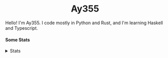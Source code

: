 <h1 align="center"><b>Ay355</b></h1>


Hello! I'm Ay355. I code mostly in Python and Rust, and I'm learning Haskell and Typescript.


#### Some Stats


<details>
<summary>Stats</summary>
<br>
 
<a href="https://github.com/Ay-355">
 <img align="center" src="https://github-readme-stats.vercel.app/api?username=Ay-355&theme=tokyonight&show_icons=true&count_private=true&hide_border=true" />
</a><a href="https://github.com/Ay-355">
  <img align="center" src="https://github-readme-stats.vercel.app/api/top-langs/?username=Ay-355&hide=toml,yaml,cmake&layout=compact&langs_count=8&theme=tokyonight&hide_border=true" />
</a>

 
&nbsp; <!-- Space character to put some space between the different stat types. -->

 
<!--START_SECTION:waka-->
**🐱 My GitHub Data** 

> 🏆 56 Contributions in the Year 2022
 > 
> 📦 1.8 kB Used in GitHub's Storage 
 > 
> 🚫 Not Opted to Hire
 > 
> 📜 12 Public Repositories 
 > 
> 🔑 2 Private Repositories  
 > 
**I'm a Night 🦉** 

```text
🌞 Morning    28 commits     ██░░░░░░░░░░░░░░░░░░░░░░░   8.54% 
🌆 Daytime    132 commits    ██████████░░░░░░░░░░░░░░░   40.24% 
🌃 Evening    160 commits    ████████████░░░░░░░░░░░░░   48.78% 
🌙 Night      8 commits      ░░░░░░░░░░░░░░░░░░░░░░░░░   2.44%

```
📅 **I'm Most Productive on Monday** 

```text
Monday       56 commits     ████░░░░░░░░░░░░░░░░░░░░░   17.07% 
Tuesday      48 commits     ███░░░░░░░░░░░░░░░░░░░░░░   14.63% 
Wednesday    42 commits     ███░░░░░░░░░░░░░░░░░░░░░░   12.8% 
Thursday     49 commits     ███░░░░░░░░░░░░░░░░░░░░░░   14.94% 
Friday       48 commits     ███░░░░░░░░░░░░░░░░░░░░░░   14.63% 
Saturday     49 commits     ███░░░░░░░░░░░░░░░░░░░░░░   14.94% 
Sunday       36 commits     ██░░░░░░░░░░░░░░░░░░░░░░░   10.98%

```


📊 **This Week I Spent My Time On** 

```text
💬 Programming Languages: 
Python                   1 hr 6 mins         █████████████████████░░░░   85.56% 
Text                     5 mins              █░░░░░░░░░░░░░░░░░░░░░░░░   6.62% 
JavaScript               3 mins              █░░░░░░░░░░░░░░░░░░░░░░░░   5.13% 
Markdown                 2 mins              ░░░░░░░░░░░░░░░░░░░░░░░░░   2.68%

🔥 Editors: 
Neovim                   1 hr 8 mins         ██████████████████████░░░   88.25% 
Notepad++                9 mins              ███░░░░░░░░░░░░░░░░░░░░░░   11.75%

🐱‍💻 Projects: 
schoolwork               49 mins             ████████████████░░░░░░░░░   64.28% 
Unknown Project          27 mins             █████████░░░░░░░░░░░░░░░░   35.72%

💻 Operating System: 
Windows                  1 hr 17 mins        █████████████████████████   100.0%

```

**I Mostly Code in Python** 

```text
Python                   8 repos             ██████████████████░░░░░░░   72.73% 
HTML                     1 repo              ██░░░░░░░░░░░░░░░░░░░░░░░   9.09% 
C++                      1 repo              ██░░░░░░░░░░░░░░░░░░░░░░░   9.09% 
Rust                     1 repo              ██░░░░░░░░░░░░░░░░░░░░░░░   9.09%

```



 Last Updated on 01/04/2022 13:08:23 UTC
<!--END_SECTION:waka-->
</details>
